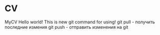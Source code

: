 # CV
MyCV
Hello world!
This is new git command for using!
git pull - получить последние измения
git push - отправить  изменения на git
